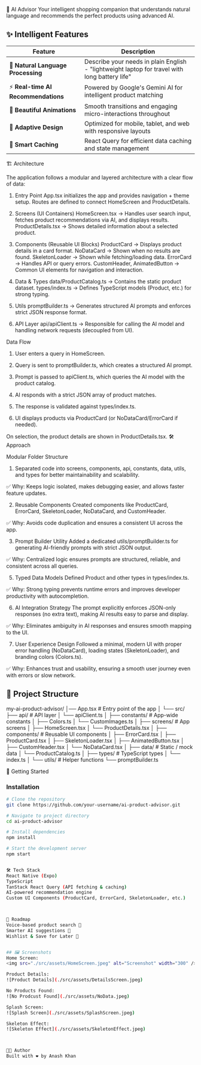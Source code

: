🚀 AI Advisor
Your intelligent shopping companion that understands natural language and recommends the perfect products using advanced AI.


## ✨ Intelligent Features
| Feature | Description |
|---------|-------------|
| 🎯 **Natural Language Processing** | Describe your needs in plain English - "lightweight laptop for travel with long battery life" |
| ⚡ **Real-time AI Recommendations** | Powered by Google's Gemini AI for intelligent product matching |
| 🎨 **Beautiful Animations** | Smooth transitions and engaging micro-interactions throughout |
| 📱 **Adaptive Design** | Optimized for mobile, tablet, and web with responsive layouts |
| 💾 **Smart Caching** | React Query for efficient data caching and state management |

🏗️ Architecture

The application follows a modular and layered architecture with a clear flow of data:

1. Entry Point
App.tsx initializes the app and provides navigation + theme setup.
Routes are defined to connect HomeScreen and ProductDetails.

2. Screens (UI Containers)
HomeScreen.tsx → Handles user search input, fetches product recommendations via AI, and displays results.
ProductDetails.tsx → Shows detailed information about a selected product.

3. Components (Reusable UI Blocks)
ProductCard → Displays product details in a card format.
NoDataCard → Shown when no results are found.
SkeletonLoader → Shown while fetching/loading data.
ErrorCard → Handles API or query errors.
CustomHeader, AnimatedButton → Common UI elements for navigation and interaction.

4. Data & Types
data/ProductCatalog.ts → Contains the static product dataset.
types/index.ts → Defines TypeScript models (Product, etc.) for strong typing.

5. Utils
promptBuilder.ts → Generates structured AI prompts and enforces strict JSON response format.

6. API Layer
api/apiClient.ts → Responsible for calling the AI model and handling network requests (decoupled from UI).

Data Flow

1. User enters a query in HomeScreen.

2. Query is sent to promptBuilder.ts, which creates a structured AI prompt.

3. Prompt is passed to apiClient.ts, which queries the AI model with the product catalog.

4. AI responds with a strict JSON array of product matches.

5. The response is validated against types/index.ts.

6. UI displays products via ProductCard (or NoDataCard/ErrorCard if needed).

On selection, the product details are shown in ProductDetails.tsx.
🛠️ Approach

Modular Folder Structure
1. Separated code into screens, components, api, constants, data, utils, and types for better maintainability and scalability.

✅ Why: Keeps logic isolated, makes debugging easier, and allows faster feature updates.

2. Reusable Components
Created components like ProductCard, ErrorCard, SkeletonLoader, NoDataCard, and CustomHeader.

✅ Why: Avoids code duplication and ensures a consistent UI across the app.

3. Prompt Builder Utility
Added a dedicated utils/promptBuilder.ts for generating AI-friendly prompts with strict JSON output.

✅ Why: Centralized logic ensures prompts are structured, reliable, and consistent across all queries.

5. Typed Data Models
Defined Product and other types in types/index.ts.

✅ Why: Strong typing prevents runtime errors and improves developer productivity with autocompletion.

6. AI Integration Strategy
The prompt explicitly enforces JSON-only responses (no extra text), making AI results easy to parse and display.

✅ Why: Eliminates ambiguity in AI responses and ensures smooth mapping to the UI.

7. User Experience Design
Followed a minimal, modern UI with proper error handling (NoDataCard), loading states (SkeletonLoader), and branding colors (Colors.ts).

✅ Why: Enhances trust and usability, ensuring a smooth user journey even with errors or slow network.

## 📂 Project Structure
my-ai-product-advisor/
│── App.tsx # Entry point of the app
│
└── src/
├── api/ # API layer
│ └── apiClient.ts
│
├── constants/ # App-wide constants
│ ├── Colors.ts
│ └── CustomImages.ts
│
├── screens/ # App screens
│ ├── HomeScreen.tsx
│ └── ProductDetails.tsx
│
├── components/ # Reusable UI components
│ ├── ErrorCard.tsx
│ ├── ProductCard.tsx
│ ├── SkeletonLoader.tsx
│ ├── AnimatedButton.tsx
│ ├── CustomHeader.tsx
│ └── NoDataCard.tsx
│
├── data/ # Static / mock data
│ └── ProductCatalog.ts
│
├── types/ # TypeScript types
│ └── index.ts
│
└── utils/ # Helper functions
└── promptBuilder.ts



🚀 Getting Started
### Installation

```bash
# Clone the repository
git clone https://github.com/your-username/ai-product-advisor.git

# Navigate to project directory
cd ai-product-advisor

# Install dependencies
npm install

# Start the development server
npm start


🛠️ Tech Stack
React Native (Expo)
TypeScript
TanStack React Query (API fetching & caching)
AI-powered recommendation engine
Custom UI Components (ProductCard, ErrorCard, SkeletonLoader, etc.)



🔮 Roadmap
Voice-based product search 🎤
Smarter AI suggestions 🤖
Wishlist & Save for Later 💾


## 🖼 Screenshots
Home Screen:  
<img src="./src/assets/HomeScreen.jpeg" alt="Screenshot" width="300" />

Product Details:  
![Product Details](./src/assets/DetailsScreen.jpeg)

No Products Found:
![No Prodcust Found](./src/assets/NoData.jpeg)

Splash Screen:
![Splash Screen](./src/assets/SplashScreen.jpeg)

Skeleton Effect:
![Skeleton Effect](./src/assets/SkeletonEffect.jpeg)



👨‍💻 Author
Built with ❤️ by Anash Khan